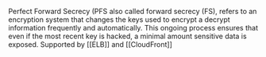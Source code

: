 Perfect Forward Secrecy (PFS also called forward secrecy (FS), refers to an encryption system that changes the keys used to encrypt a decrypt information frequently and automatically. This ongoing process ensures that even if the most recent key is hacked, a minimal amount sensitive data is exposed.
Supported by [[ELB]] and [[CloudFront]] 
